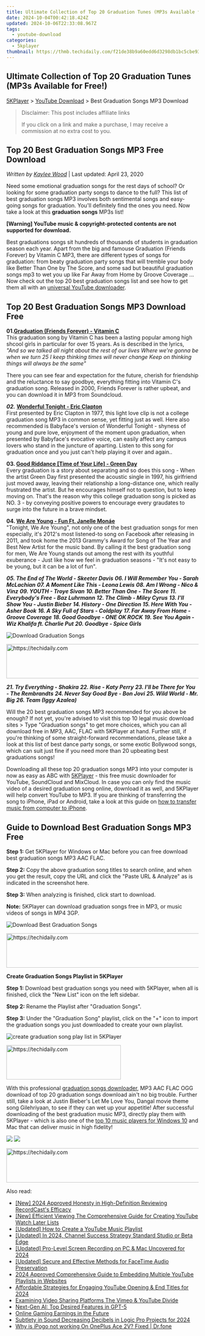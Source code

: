 ```yaml
---
title: Ultimate Collection of Top 20 Graduation Tunes (MP3s Available for Free!)
date: 2024-10-04T00:42:18.424Z
updated: 2024-10-06T22:33:08.967Z
tags:
  - youtube-download
categories:
  - 5kplayer
thumbnail: https://thmb.techidaily.com/f21de38b9a60edd6d3298db1bc5cbe93a61c6bb2511c6882fb283e99f7aa6165.jpg
---
```


## Ultimate Collection of Top 20 Graduation Tunes (MP3s Available for Free!)

[5KPlayer](https://tools.techidaily.com/5kplayer/products/) \> [YouTube Download](https://tools.techidaily.com/5kplayer/youtube-download/) \> Best Graduation Songs MP3 Download

>  Disclaimer: This post includes affiliate links
>
>  If you click on a link and make a purchase, I may receive a commission at no extra cost to you.
>

## Top 20 Best Graduation Songs MP3 Free Download

 _Written by [Kaylee Wood](https://www.quora.com/profile/Amanda-Hu-21)_ | Last updated: April 23, 2020 

Need some emotional graduation songs for the rest days of school? Or looking for some graduation party songs to dance to the full? This list of best graduation songs MP3 involves both sentimental songs and easy-going songs for graduation. You'll definitely find the ones you need. Now take a look at this **graduation songs** MP3s list!

**\[Warning\] YouTube music & copyright-protected contents are not supported for download.**

Best graduations songs sit hundreds of thousands of students in graduation season each year. Apart from the big and famouse Graduation (Friends Forever) by Vitamin C MP3, there are different types of songs for graduation: from beaty graduation party songs that will tremble your body like Better Than One by The Score, and some sad but beautiful graduation songs mp3 to wet you up like Far Away from Home by Groove Coverage ... Now check out the top 20 best graduation songs list and see how to get them all with an [universal YouTube downloader](https://tools.techidaily.com/5kplayer/youtube-download/). 

## Top 20 Best Graduation Songs MP3 Download Free

**01.[Graduation (Friends Forever) - Vitamin C](https://youtu.be/foyAOoVagWw)**  
 This graduation song by Vitamin C has been a lasting popular among high shcool girls in particular for over 15 years. As is described in the lyrics,   
_"And so we talked all night about the rest of our lives_ 
_Where we're gonna be when we turn 25_ 
_I keep thinking times will never change_ 
_Keep on thinking things will always be the same"_

There you can see fear and expectation for the future, cherish for friendship and the reluctance to say goodbye, everything fitting into Vitamin C's graduation song. Released in 2000, Friends Forever is rather upbeat, and you can download it in MP3 from Soundcloud.

_**02\.**_ **[Wonderful Tonight - Eric Clapton](https://youtu.be/vUSzL2leaFM)**  
 First presented by Eric Clapton in 1977, this light love clip is not a college graduation song MP3 in common sense, yet fitting just as well. Here also recommended is Babyface's version of Wonderful Tonight - shyness of young and pure love, enjoyment of the moment upon graduation, when presented by Babyface's evocative voice, can easily affect any campus lovers who stand in the juncture of aparting. Listen to this song for graduation once and you just can't help playing it over and again.. 

**03\. [Good Riddance \[Time of Your Life\] - Green Day](https://youtu.be/CnQ8N1KacJc)**  
 Every graduation is a story about separating and so does this song - When the artist Green Day first presented the acoustic single in 1997, his girlfriend just moved away, leaving their relationship a long-distance one, which really frustrated the artist. But he encourages himself not to question, but to keep moving on. That's the reason why this college graduation song is picked as NO. 3 - by conveying positive powers to encourage every graudates to surge into the future in a brave mindset.

**04\. [We Are Young - Fun Ft. Janelle Monáe](https://youtu.be/Sv6dMFF%5Fyts)**  
 "Tonight, We Are Young", not only one of the best graduation songs for men especially, it's 2012's most listened-to song on Facebook after releasing in 2011, and took home the 2013 Grammy's Award for Song of The Year and Best New Artist for the music band. By calling it the best graduation song for men, We Are Young stands out among the rest with its youthful exuberance - Just like how we feel in graduation seasons - "It's not easy to be young, but it can be a lot of fun".

_**05\. The End of The World - Skeeter Davis**_ 
_**06\. I Will Remember You - Sarah McLachian**_ 
 _**07\. A Moment Like This - Leona Lewis**_ 
 _**08\. Am I Wrong - Nico & Vinz**_ 
_**09\. YOUTH - Troye Sivan**_ 
_**10\. Better Than One - The Score**_ 
_**11\. Everybody's Free - Baz Luhrmann**_ 
_**12\. The Climb - Miley Cyrus**_ 
_**13\. I'll Show You - Justin Bieber**_ 
_**14\. History - One Direction**_ 
_**15\. Here With You - Asher Book**_ 
_**16\. A Sky Full of Stars - Coldplay**_ 
_**17\. Far Away From Home - Groove Coverage**_ 
_**18\. Good Goodbye - ONE OK ROCK**_ 
_**19\. See You Again - Wiz Khalifa ft. Charlie Put**_ 
_**20\. Goodbye - Spice Girls**_

![Download Graduation Songs](https://www.5kplayer.com/youtube-download/img/graduation-songs.jpg) 

<!-- affiliate ads begin -->
<a href="https://appsumo.8odi.net/c/5597632/2105870/7443" target="_top" id="2105870">
  <img src="//a.impactradius-go.com/display-ad/7443-2105870" border="0" alt="https://techidaily.com" width="728" height="90"/>
</a>
<img height="0" width="0" src="https://appsumo.8odi.net/i/5597632/2105870/7443" style="position:absolute;visibility:hidden;" border="0" />
<!-- affiliate ads end -->

**_21\. Try Everything - Shakira_** 
**_22\. Rise - Katy Perry_** 
 **_23\. I'll be There for You - The Rembrandts_** 
 **_24\. Never Say Good Bye - Bon Jovi_** 
**_25\. Wild World - Mr. Big_** 
 **_26\. Team (Iggy Azalea)_**

Will the 20 best graduation songs MP3 recommended for you above be enough? If not yet, you're advised to visit this top 10 legal music download sites > Type "Graduation songs" to get more choices, which you can all download free in MP3, AAC, FLAC with 5KPlayer at hand. Further still, if you're thinking of some straight-forward recommendations, please take a look at this list of best dance party songs, or some exotic Bollywood songs, which can suit just fine if you need more than 20 upbeating best graduations songs!

Downloading all these top 20 graduation songs MP3 into your computer is now as easy as ABC with [5KPlayer](https://tools.techidaily.com/5kplayer/products/) \- this free music downloader for YouTube, SoundCloud and MixCloud. In case you can only find the music video of a desired graduation song online, download it as well, and 5KPlayer will help convert YouTube to MP3\. If you are thinking of transferring the song to iPhone, iPad or Android, take a look at this guide on [how to transfer music from computer to iPhone](https://tools.techidaily.com/5kplayer/youtube-download/). 

##  Guide to Download Best Graduation Songs MP3 Free

**Step 1:** Get 5KPlayer for Windows or Mac before you can free download best graduation songs MP3 AAC FLAC. 

**Step 2:** Copy the above graduation song titles to search online, and when you get the result, copy the URL and click the "Paste URL & Analyze" as is indicated in the screenshot here. 

**Step 3:** When analyzing is finished, click start to download. 

**Note:** 5KPlayer can download graduation songs free in MP3, or music videos of songs in MP4 3GP.

![Download Best Graduation Songs](https://www.5kplayer.com/youtube-download/img/download-graduation-song.jpg)

<!-- affiliate ads begin -->
<a href="https://aligracehair.sjv.io/c/5597632/1997648/19272" target="_top" id="1997648">
  <img src="//a.impactradius-go.com/display-ad/19272-1997648" border="0" alt="https://techidaily.com" width="728" height="90"/>
</a>
<img height="0" width="0" src="https://aligracehair.sjv.io/i/5597632/1997648/19272" style="position:absolute;visibility:hidden;" border="0" />
<!-- affiliate ads end -->

**Create Graduation Songs Playlist in 5KPlayer**

**Step 1:** Download best graduation songs you need with 5KPlayer, when all is finished, click the "New List" icon on the left sidebar.

**Step 2:** Rename the Playlist after "Graduation Songs". 

**Step 3:** Under the "Graduation Song" playlist, click on the "+" icon to import the graduation songs you just downloaded to create your own playlist.

![create graduation song play list in 5KPlayer](https://www.5kplayer.com/youtube-download/img/download-graduation-song-playlist.jpg) 

<!-- affiliate ads begin -->
<a href="https://aligracehair.sjv.io/c/5597632/1975802/19272" target="_top" id="1975802">
  <img src="//a.impactradius-go.com/display-ad/19272-1975802" border="0" alt="https://techidaily.com" width="300" height="90"/>
</a>
<img height="0" width="0" src="https://aligracehair.sjv.io/i/5597632/1975802/19272" style="position:absolute;visibility:hidden;" border="0" />
<!-- affiliate ads end -->

With this professional [graduation songs downloader](https://tools.techidaily.com/5kplayer/youtube-download/), MP3 AAC FLAC OGG download of top 20 graduation songs download ain't no big trouble. Further still, take a look at Justin Bieber's Let Me Love You, Dangal movie theme song Gilehriyaan, to see if they can wet up your appetitle! After successful downloading of the best graduation music MP3, directly play them with 5KPlayer - which is also one of the [top 10 music players for Windows 10](https://tools.techidaily.com/5kplayer/video-music-player/) and Mac that can deliver music in high fidelity!

[![](https://www.5kplayer.com/youtube-download/../button/freedownwhitewin.png)](https://tools.techidaily.com/5kplayer/products/) [![](https://www.5kplayer.com/youtube-download/../button/freedownbackmac.png)](https://tools.techidaily.com/5kplayer/products/)

<!-- affiliate ads begin -->
<a href="https://appsumo.8odi.net/c/5597632/2151870/7443" target="_top" id="2151870">
  <img src="//a.impactradius-go.com/display-ad/7443-2151870" border="0" alt="https://techidaily.com" width="728" height="90"/>
</a>
<img height="0" width="0" src="https://appsumo.8odi.net/i/5597632/2151870/7443" style="position:absolute;visibility:hidden;" border="0" />
<!-- affiliate ads end -->

<ins class="adsbygoogle"
     style="display:block"
     data-ad-format="autorelaxed"
     data-ad-client="ca-pub-7571918770474297"
     data-ad-slot="1223367746"></ins>

<ins class="adsbygoogle"
     style="display:block"
     data-ad-client="ca-pub-7571918770474297"
     data-ad-slot="8358498916"
     data-ad-format="auto"
     data-full-width-responsive="true"></ins>

<span class="atpl-alsoreadstyle">Also read:</span>
<div><ul>
<li><a href="https://video-screen-grab.techidaily.com/new-2024-approved-honesty-in-high-definition-reviewing-recordcasts-efficacy/"><u>[New] 2024 Approved Honesty in High-Definition Reviewing RecordCast's Efficacy</u></a></li>
<li><a href="https://youtube-video-recordings.techidaily.com/new-efficient-viewing-the-comprehensive-guide-for-creating-youtube-watch-later-lists/"><u>[New] Efficient Viewing The Comprehensive Guide for Creating YouTube Watch Later Lists</u></a></li>
<li><a href="https://youtube-zero.techidaily.com/ed-how-to-create-a-youtube-music-playlist/"><u>[Updated] How to Create a YouTube Music Playlist</u></a></li>
<li><a href="https://facebook-video-footage.techidaily.com/updated-in-2024-channel-success-strategy-standard-studio-or-beta-edge/"><u>[Updated] In 2024, Channel Success Strategy Standard Studio or Beta Edge</u></a></li>
<li><a href="https://screen-recording.techidaily.com/updated-pro-level-screen-recording-on-pc-and-mac-uncovered-for-2024/"><u>[Updated] Pro-Level Screen Recording on PC & Mac Uncovered for 2024</u></a></li>
<li><a href="https://screen-sharing-recording.techidaily.com/updated-secure-and-effective-methods-for-facetime-audio-preservation/"><u>[Updated] Secure and Effective Methods for FaceTime Audio Preservation</u></a></li>
<li><a href="https://youtube-video-recordings.techidaily.com/2024-approved-comprehensive-guide-to-embedding-multiple-youtube-playlists-in-websites/"><u>2024 Approved Comprehensive Guide to Embedding Multiple YouTube Playlists in Websites</u></a></li>
<li><a href="https://youtube-video-recordings.techidaily.com/affordable-strategies-for-engaging-youtube-opening-and-end-titles-for-2024/"><u>Affordable Strategies for Engaging YouTube Opening & End Titles for 2024</u></a></li>
<li><a href="https://youtube-video-recordings.techidaily.com/examining-video-sharing-platforms-the-vimeo-and-youtube-divide/"><u>Examining Video Sharing Platforms The Vimeo & YouTube Divide</u></a></li>
<li><a href="https://tech-savvy.techidaily.com/next-gen-ai-top-desired-features-in-gpt-5/"><u>Next-Gen AI: Top Desired Features in GPT-5</u></a></li>
<li><a href="https://youtube-video-recordings.techidaily.com/online-gaming-earnings-in-the-future/"><u>Online Gaming Earnings in the Future</u></a></li>
<li><a href="https://fox-info.techidaily.com/subtlety-in-sound-decreasing-decibels-in-logic-pro-projects-for-2024/"><u>Subtlety in Sound Decreasing Decibels in Logic Pro Projects for 2024</u></a></li>
<li><a href="https://android-pokemon-go.techidaily.com/why-is-ipogo-not-working-on-oneplus-ace-2v-fixed-drfone-by-drfone-virtual-android/"><u>Why is iPogo not working On OnePlus Ace 2V? Fixed | Dr.fone</u></a></li>
</ul></div>

